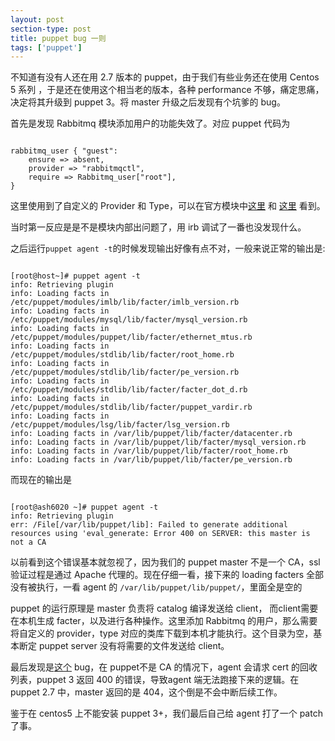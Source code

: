 ```yaml
---
layout: post
section-type: post
title: puppet bug 一则
tags: ['puppet']
---
```


不知道有没有人还在用 2.7 版本的 puppet，由于我们有些业务还在使用 Centos 5 系列 ，于是还在使用这个相当老的版本，各种 performance 不够，痛定思痛，决定将其升级到 puppet 3。将 master 升级之后发现有个坑爹的 bug。

首先是发现 Rabbitmq 模块添加用户的功能失效了。对应 puppet 代码为

<pre><code data-trim class="puppet">
rabbitmq_user { "guest":
    ensure => absent,
    provider => "rabbitmqctl",
    require => Rabbitmq_user["root"],
}
</code></pre>

这里使用到了自定义的 Provider 和 Type，可以在官方模块中[这里](https://github.com/puppetlabs/puppetlabs-rabbitmq/blob/master/lib/puppet/type/rabbitmq_user.rb) 和 [这里](https://github.com/puppetlabs/puppetlabs-rabbitmq/blob/master/lib/puppet/provider/rabbitmq_user/rabbitmqctl.rb) 看到。

当时第一反应是是不是模块内部出问题了，用 irb 调试了一番也没发现什么。

之后运行`puppet agent -t`的时候发现输出好像有点不对，一般来说正常的输出是:

<pre><code data-trim class="bash">
[root@host~]# puppet agent -t
info: Retrieving plugin
info: Loading facts in /etc/puppet/modules/imlb/lib/facter/imlb_version.rb
info: Loading facts in /etc/puppet/modules/mysql/lib/facter/mysql_version.rb
info: Loading facts in /etc/puppet/modules/puppet/lib/facter/ethernet_mtus.rb
info: Loading facts in /etc/puppet/modules/stdlib/lib/facter/root_home.rb
info: Loading facts in /etc/puppet/modules/stdlib/lib/facter/pe_version.rb
info: Loading facts in /etc/puppet/modules/stdlib/lib/facter/facter_dot_d.rb
info: Loading facts in /etc/puppet/modules/stdlib/lib/facter/puppet_vardir.rb
info: Loading facts in /etc/puppet/modules/lsg/lib/facter/lsg_version.rb
info: Loading facts in /var/lib/puppet/lib/facter/datacenter.rb
info: Loading facts in /var/lib/puppet/lib/facter/mysql_version.rb
info: Loading facts in /var/lib/puppet/lib/facter/root_home.rb
info: Loading facts in /var/lib/puppet/lib/facter/pe_version.rb
</code></pre>

而现在的输出是
<pre><code data-trim class="bash">
[root@ash6020 ~]# puppet agent -t
info: Retrieving plugin
err: /File[/var/lib/puppet/lib]: Failed to generate additional resources using 'eval_generate: Error 400 on SERVER: this master is not a CA
</code></pre>

以前看到这个错误基本就忽视了，因为我们的 puppet master 不是一个 CA，ssl 验证过程是通过 Apache 代理的。现在仔细一看，接下来的 loading facters 全部没有被执行，一看 agent 的 `/var/lib/puppet/lib/puppet/`，里面全是空的

puppet 的运行原理是 master 负责将 catalog 编译发送给 client， 而client需要在本机生成 facter，以及进行各种操作。这里添加 Rabbitmq 的用户，那么需要将自定义的 provider，type 对应的类库下载到本机才能执行。这个目录为空，基本断定 puppet server 没有将需要的文件发送给 client。

最后发现是[这个](https://projects.puppetlabs.com/issues/17864) bug，在 puppet不是 CA 的情况下，agent 会请求 cert 的回收列表，puppet 3 返回 400 的错误，导致agent 端无法跑接下来的逻辑。在 puppet 2.7 中，master 返回的是 404，这个倒是不会中断后续工作。

鉴于在 centos5 上不能安装 puppet 3+，我们最后自己给 agent 打了一个 patch 了事。
